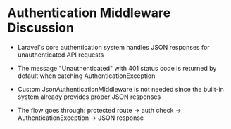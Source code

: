 # Authentication Middleware Discussion


- Laravel's core authentication system handles JSON responses for unauthenticated API requests
 
- The message "Unauthenticated" with 401 status code is returned by default when catching AuthenticationException

- Custom JsonAuthenticationMiddleware is not needed since the built-in system already provides proper JSON responses

- The flow goes through: protected route -> auth check -> AuthenticationException -> JSON response

